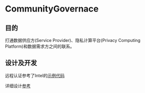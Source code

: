 # CommunityGovernace

## 目的

打通数据供应方(Service Provider)、隐私计算平台(Privacy Computing Platform)和数据需求方之间的联系。

## 设计及开发

远程认证参考了Intel的[示例代码](https://www.intel.com/content/www/us/en/developer/articles/code-sample/software-guard-extensions-remote-attestation-end-to-end-example.html)

详细设计[参考](docs/design.md)